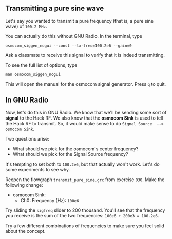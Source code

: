 ## Transmitting a pure sine wave

Let's say you wanted to transmit a pure frequency (that is, a pure sine wave) of `100.2 MHz`.

You can actually do this without GNU Radio. In the terminal, type

```
osmocom_siggen_nogui --const --tx-freq=100.2e6 --gain=0
```

Ask a classmate to receive this signal to verify that it is indeed transmitting.

To see the full list of options, type

```
man osmocom_siggen_nogui
```

This will open the manual for the osmocom signal generator. Press `q` to quit.

## In GNU Radio

Now, let's do this in GNU Radio. We know that we'll be sending some sort of **signal** to the Hack RF. We also know that the **osmocom Sink** is used to tell the Hack RF to transmit. So, it would make sense to do  `Signal Source  -->  osmocom Sink`.

Two questions arise:

- What should we pick for the osmocom's center frequency?
- What should we pick for the Signal Source frequency?

It's tempting to set both to `100.2e6`, but that actually won't work. Let's do some experiments to see why.

Reopen the flowgraph `transmit_pure_sine.grc` from exercise `030`. Make the following change:

- osmocom Sink:
  - Ch0: Frequency (Hz): `100e6`

Try sliding the `sigfreq` slider to 200 thousand. You'll see that the frequency you receive is the sum of the two frequencies: `100e6 + 200e3 = 100.2e6`.

Try a few different combinations of frequencies to make sure you feel solid about the concept.